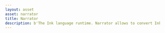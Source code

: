 ```yaml
---
layout: asset
asset: narrator
title: Narrator
description: b'The Ink language runtime. Narrator allows to convert Ink scripts to the book and play it as a story. Suitable for interactive fiction games, dialogues and complex narrative stories. Requires the LPeg extension.'
---
```

